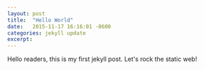 ```yaml
---
layout: post
title:  "Hello World"
date:   2015-11-17 16:16:01 -0600
categories: jekyll update
excerpt: 
---
```


Hello readers, this is my first jekyll post. Let's rock the static web!